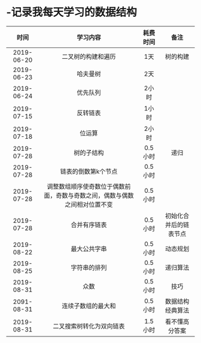 # -记录我每天学习的数据结构


|时间|学习内容|耗费时间|备注|
|:----:|:----:|:----:|:----:|
|2019-06-20|二叉树的构建和遍历| 1天|树的构建|
|2019-06-23|哈夫曼树|2天|
|2019-06-24|优先队列|2小时|
|2019-07-15|反转链表|1小时|
|2019-07-18|位运算|2小时|
|2019-07-28|树的子结构|0.5小时|递归|
|2019-07-28|链表的倒数第k个节点|0.5小时|
|2019-07-28|调整数组顺序使奇数位于偶数前面，奇数与奇数之间，偶数与偶数之间相对位置不变|0.5小时|
|2019-07-28|合并有序链表|0.5小时|初始化合并后的链表节点|
|2019-08-22|最大公共字串|0.5小时|动态规划|
|2019-08-25|字符串的排列|0.5小时|递归算法|
|2019-08-31|众数|0.5小时|技巧|
|2091-08-31|连续子数组的最大和|0.5小时|数据结构经典算法|
|2019-08-31|二叉搜索树转化为双向链表|1.5小时|看不懂高分答案|
